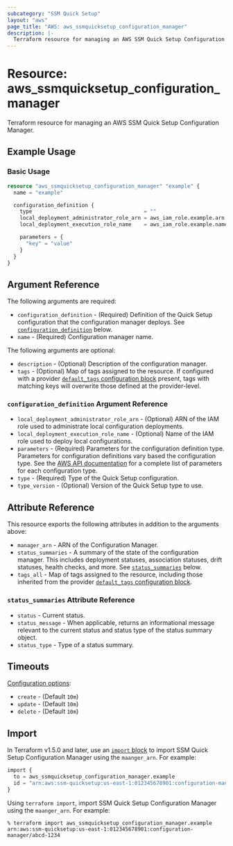 ```yaml
---
subcategory: "SSM Quick Setup"
layout: "aws"
page_title: "AWS: aws_ssmquicksetup_configuration_manager"
description: |-
  Terraform resource for managing an AWS SSM Quick Setup Configuration Manager.
---
```

# Resource: aws_ssmquicksetup_configuration_manager

Terraform resource for managing an AWS SSM Quick Setup Configuration Manager.

## Example Usage

### Basic Usage

```terraform
resource "aws_ssmquicksetup_configuration_manager" "example" {
  name = "example"

  configuration_definition {
    type                                    = ""
    local_deployment_administrator_role_arn = aws_iam_role.example.arn
    local_deployment_execution_role_name    = aws_iam_role.example.name

    parameters = {
      "key" = "value"
    }
  }
}
```

## Argument Reference

The following arguments are required:

* `configuration_definition` - (Required) Definition of the Quick Setup configuration that the configuration manager deploys. See [`configuration_definition`](#configuration_definition-argument-reference) below.
* `name` - (Required) Configuration manager name.

The following arguments are optional:

* `description` - (Optional) Description of the configuration manager.
* `tags` - (Optional) Map of tags assigned to the resource. If configured with a provider [`default_tags` configuration block](/docs/providers/aws/index.html#default_tags-configuration-block) present, tags with matching keys will overwrite those defined at the provider-level.

### `configuration_definition` Argument Reference

* `local_deployment_administrator_role_arn` - (Optional) ARN of the IAM role used to administrate local configuration deployments.
* `local_deployment_execution_role_name` - (Optional) Name of the IAM role used to deploy local configurations.
* `parameters` - (Required) Parameters for the configuration definition type. Parameters for configuration definitions vary based the configuration type. See the [AWS API documentation](https://docs.aws.amazon.com/quick-setup/latest/APIReference/API_ConfigurationDefinitionInput.html) for a complete list of parameters for each configuration type.
* `type` - (Required) Type of the Quick Setup configuration.
* `type_version` - (Optional) Version of the Quick Setup type to use.

## Attribute Reference

This resource exports the following attributes in addition to the arguments above:

* `manager_arn` - ARN of the Configuration Manager.
* `status_summaries` - A summary of the state of the configuration manager. This includes deployment statuses, association statuses, drift statuses, health checks, and more. See [`status_summaries`](#status_summaries-attribute-reference) below.
* `tags_all` - Map of tags assigned to the resource, including those inherited from the provider [`default_tags` configuration block](https://registry.terraform.io/providers/hashicorp/aws/latest/docs#default_tags-configuration-block).

### `status_summaries` Attribute Reference

* `status` - Current status.
* `status_message` - When applicable, returns an informational message relevant to the current status and status type of the status summary object.
* `status_type` - Type of a status summary.

## Timeouts

[Configuration options](https://developer.hashicorp.com/terraform/language/resources/syntax#operation-timeouts):

* `create` - (Default `10m`)
* `update` - (Default `10m`)
* `delete` - (Default `10m`)

## Import

In Terraform v1.5.0 and later, use an [`import` block](https://developer.hashicorp.com/terraform/language/import) to import SSM Quick Setup Configuration Manager using the `maanger_arn`. For example:

```terraform
import {
  to = aws_ssmquicksetup_configuration_manager.example
  id = "arn:aws:ssm-quicksetup:us-east-1:012345678901:configuration-manager/abcd-1234"
}
```

Using `terraform import`, import SSM Quick Setup Configuration Manager using the `maanger_arn`. For example:

```console
% terraform import aws_ssmquicksetup_configuration_manager.example arn:aws:ssm-quicksetup:us-east-1:012345678901:configuration-manager/abcd-1234
```
